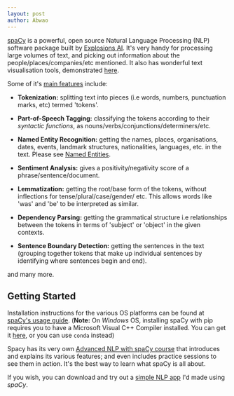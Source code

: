 ```yaml
---
layout: post
author: Abwao
---
```

[spaCy](https://spacy.io/) is a powerful, open source Natural Language Processing (NLP) software package built by [Explosions AI](https://explosion.ai/). It's very handy for processing large volumes of text, and picking out information about the people/places/companies/etc mentioned. It also has wonderful text visualisation tools, demonstrated [here](https://explosion.ai/demos/).

Some of it's [main features](https://spacy.io/usage/spacy-101#features) include:

- **Tokenization:** splitting text into pieces (i.e words, numbers, punctuation marks, etc) termed 'tokens'.

- **Part-of-Speech Tagging:** classifying the tokens according to their *syntactic functions*, as nouns/verbs/conjunctions/determiners/etc.

- **Named Entity Recognition:** getting the names, places, organisations, dates, events, landmark structures, nationalities, languages, etc. in the text. Please see [Named Entities](https://spacy.io/api/annotation#named-entities).

- **Sentiment Analysis:** gives a positivity/negativity score of a phrase/sentence/document.

- **Lemmatization:** getting the root/base form of the tokens, without inflections for tense/plural/case/gender/ etc. This allows words like 'was' and 'be' to be interpreted as similar.

- **Dependency Parsing:** getting the grammatical structure i.e relationships between the tokens in terms of 'subject' or 'object' in the given contexts.

- **Sentence Boundary Detection:** getting the sentences in the text (grouping together tokens that make up individual sentences by identifying where sentences begin and end).

and many more.
## Getting Started
Installation instructions for the various OS platforms can be found at [spaCy's usage guide](https://spacy.io/usage). (**Note:** On *Windows* OS, installing spaCy with pip requires you to have a Microsoft Visual C++ Compiler installed. You can get it [here](https://visualstudio.microsoft.com/visual-cpp-build-tools/), or you can use `conda` instead)

Spacy has its very own [Advanced NLP with spaCy course](https://course.spacy.io) that introduces and explains its various features; and even includes practice sessions to see them in action. It's the best way to learn what spaCy is all about.

If you wish, you can download and try out a [simple NLP app](https://github.com/Tim-Abwao/spaCy-Text-App) I'd made using *spaCy*.


